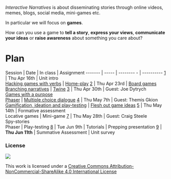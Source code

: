 *Interactive Narratives* is about disseminating stories through online videos, memes, blogs, social media, mini-games etc.

In particular we will focus on **games**.

How can you use a game to **tell a story**, **express your views**, **communicate your ideas** or **raise awareness** about something you care about?


# Plan

Session	| Date	| In class		| Assignment
-------	| -----	| --------	-	| ----------
[1](sessions/session-01.md)		| Thu Apr 16th 	| Unit intro <br>[Hacking games with verbs](https://github.com/matteomenapace/hacking-games-with-verbs/tree/ravensbourne2015#hacking-games-with-verbs)  | [Home-play](sessions/session-01.md#assignment)
[2](sessions/session-02.md)		| Thu Apr 23rd 	| [Board games](sessions/session-02.md#board-games)<br>[Branching narratives](sessions/session-02.md#branching-narratives)  | [Twine](sessions/session-02.md#assignments)
[3](sessions/session-03.md)		| Thu Apr 30th 	| Guest: Joe Dytrych <br>[Games with a purpose](sessions/session-03.md#games-with-a-purpose)<br>[Phaser](sessions/session-03.md#phaser) | [Multiple choice dialogue](sessions/session-03.md#homework)
[4](sessions/session-04.md)		| Thu May 7th 	| Guest: Themis Gkion <br>[Gamification, ideation and play-testing](sessions/session-04.md#educational-games-and-activities)  | [Flesh out game ideas](sessions/session-04.md#homework)
[5](sessions/session-05.md)		| Thu May 14th 	| Formative assessment<br>Locative games  | Mini-game
[7](sessions/session-07.md)		| Thu May 28th 	| Guest: Craig Steele <br>Spy-stories<br>Phaser  | Play-testing
[8](sessions/session-08.md)		| Tue Jun 9th 	| Tutorials  | Prepping presentation
[9](sessions/session-09.md)		| **Thu Jun 11th** 	| Summative Assessment  | Unit survey


<!--[6](sessions/session-06.md)		| Thu May 21st 	| TalkWebDesign	 | Mini-game-->


### License

[![](https://i.creativecommons.org/l/by-nc-sa/4.0/88x31.png)](http://creativecommons.org/licenses/by-nc-sa/4.0)

This work is licensed under a [Creative Commons Attribution-NonCommercial-ShareAlike 4.0 International License ](http://creativecommons.org/licenses/by-nc-sa/4.0)
















